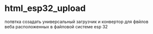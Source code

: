 # html_esp32_upload

попвтка созадать универсальный загрузчик и конвертор для фвйлов веба 
расположенных в файловой системе esp 32
